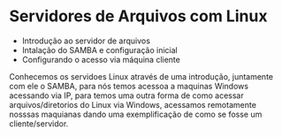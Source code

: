 # Servidores de Arquivos com Linux

 - Introdução ao servidor de arquivos
 - Intalação do SAMBA e configuração inicial 
 - Configurando o acesso via máquina cliente

Conhecemos os servidoes Linux através de uma introdução, juntamente com ele o SAMBA, para nós temos acessoa a maquinas Windows acessando via IP, para temos uma outra forma de como acessar arquivos/diretorios do Linux via Windows, acessamos remotamente nosssas maquianas dando uma exemplificação de como se fosse um cliente/servidor.